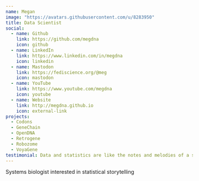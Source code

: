 ```yaml
---
name: Megan
image: "https://avatars.githubusercontent.com/u/8283950"
title: Data Scientist
social:
  - name: Github
    link: https://github.com/megdna
    icon: github
  - name: LinkedIn
    link: https://www.linkedin.com/in/megdna
    icon: linkedin
  - name: Mastodon
    link: https://fediscience.org/@meg
    icon: mastodon
  - name: YouTube
    link: https://www.youtube.com/megdna
    icon: youtube
  - name: Website
    link: http://megdna.github.io
    icon: external-link
projects:
  - Codons
  - GeneChain
  - OpenDNA
  - Retrogene
  - Robozome
  - VoyaGene
testimonial: Data and statistics are like the notes and melodies of a song, the genes and natural processes that tell the ultimate story of life. We must be the instruments for positive change.
---
```


Systems biologist interested in statistical storytelling
